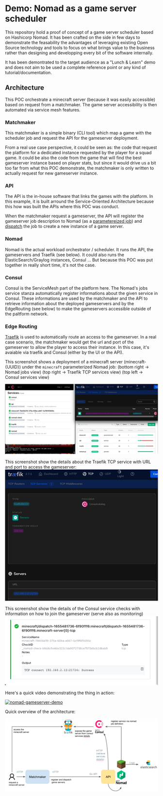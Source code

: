 # Demo: Nomad as a game server scheduler

This repository hold a proof of concept of a game server scheduler based on Hashicorp Nomad.
It has been crafted on the side in few days to demonstrate the feasability the advantages of leveraging existing Open Source technology and tools to focus on what brings value to the business rather than designing and developping every bit of the software internally.

It has been demontrated to the target audience as a "Lunch & Learn" demo and does not aim to be used a complete reference point or any kind of tutorial/documentation.

## Architecture

This POC orchestrate a minecraft server (because it was easily accessible) based on request from a matchmaker. The game server accessibility is then automated via service mesh features.

### Matchmaker

This matchmaker is a simple binary (CLI tool) which map a game with the scheduler job and request the API for the gameserver deployment.

From a real use case perspective, it could be seen as: the code that request the platform for a dedicated instance requested by the player for a squad game. It could be also the code from the game that will find the best gameserver instance based on player stats, but since it would drive us a bit too far from what this POC demonstrate, the matchmaker is only written to actually request for new gameserver instance.

### API

The API is the in-house software that links the games with the platform.
In this example, it is built arround the Service-Oriented Architecture because this how was built the APIs where this POC was conduct.

When the matchmaker request a gameserver, the API will register the gameserver job description to Nomad (as a [parametereized job](https://www.nomadproject.io/docs/job-specification/parameterized)) and [dispatch](https://www.nomadproject.io/docs/commands/job/dispatch) the job to create a new instance of a game server.

### Nomad

Nomad is the actual workload orchestrator / scheduler. It runs the API, the gameservers and Traefik (see below).
It could also runs the ElasticSearch/Graylog instances, Consul  ... But because this POC was put together in really short time, it's not the case.

### Consul

Consul is the ServiceMesh part of the platform here. The Nomad's jobs service stanza automatically register informations about the given service in Consul.
These informations are used by the matchmaker and the API to retrieve information about the deployed gameservers and by the EdgeRouting (see below) to make the gameservers accessible outside of the paltform network.

### Edge Routing

[Traefik](https://traefik.io/traefik/) is used to automatically route an access to the gameserver. In a real case scenario, the matchmaker would get the url and port of the gameserver to allow the player to access their instance. In this case, it's avaiable via traefik and Consul (either by the UI or the API).

This screenshot shows a deployment of a minecraft server (minecraft-{UUID}) under the `minecraft` parameterized Nomad job:
(bottom right -> Nomad jobs view)
(top right -> Traefik TCP services view)
(top left -> Consul services view)

![img/gameserver_deployment.png](img/gameserver_deployment.png)

This screenshot show the details about the Traefik TCP service with URL and port to access the gameserver:
![img/gameserver_traefik_service.png](img/gameserver_traefik_service.png)

This screenshot show the details of the Consul service checks with information on how to join the gameserver (serve also as monitoring)
![img/](img/gameserver_consul_service.png)

Here's a quick video demonstrating the thing in action:

[![nomad-gameserver-demo](http://img.youtube.com/vi/s8dw9Rh4e-Y/0.jpg)](http://www.youtube.com/watch?v=s8dw9Rh4e-Y "nomad-gameserver-demo")

Quick overview of the architecture:

![img/architecture_overview.png](img/architecture_overview.png)